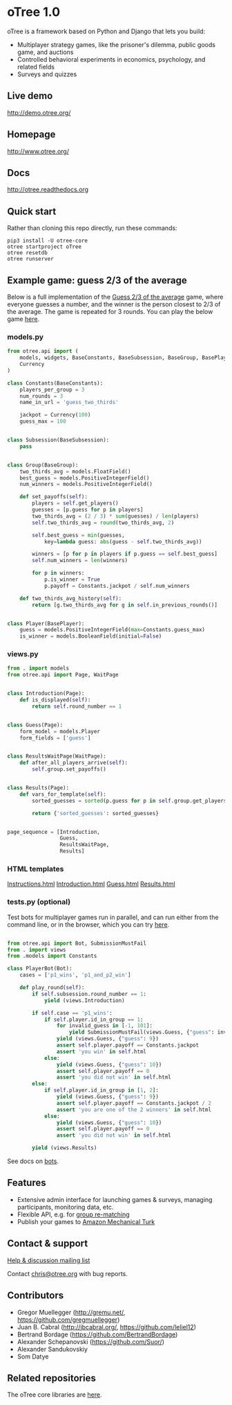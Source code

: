 # oTree 1.0

oTree is a framework based on Python and Django that lets you build:

- Multiplayer strategy games, like the prisoner's dilemma, public goods game, and auctions
- Controlled behavioral experiments in economics, psychology, and related fields
- Surveys and quizzes

## Live demo
http://demo.otree.org/

## Homepage
http://www.otree.org/

## Docs

http://otree.readthedocs.org

## Quick start

Rather than cloning this repo directly,
run these commands:

```
pip3 install -U otree-core
otree startproject oTree
otree resetdb
otree runserver
```

## Example game: guess 2/3 of the average

Below is a full implementation of the
[Guess 2/3 of the average](https://en.wikipedia.org/wiki/Guess_2/3_of_the_average) game,
where everyone guesses a number, and the winner is the person closest to 2/3 of the average.
The game is repeated for 3 rounds.
You can play the below game [here](http://otree-demo.herokuapp.com/demo/guess_two_thirds/).

### models.py

```python
from otree.api import (
    models, widgets, BaseConstants, BaseSubsession, BaseGroup, BasePlayer,
    Currency
)

class Constants(BaseConstants):
    players_per_group = 3
    num_rounds = 3
    name_in_url = 'guess_two_thirds'

    jackpot = Currency(100)
    guess_max = 100


class Subsession(BaseSubsession):
    pass


class Group(BaseGroup):
    two_thirds_avg = models.FloatField()
    best_guess = models.PositiveIntegerField()
    num_winners = models.PositiveIntegerField()

    def set_payoffs(self):
        players = self.get_players()
        guesses = [p.guess for p in players]
        two_thirds_avg = (2 / 3) * sum(guesses) / len(players)
        self.two_thirds_avg = round(two_thirds_avg, 2)

        self.best_guess = min(guesses,
            key=lambda guess: abs(guess - self.two_thirds_avg))

        winners = [p for p in players if p.guess == self.best_guess]
        self.num_winners = len(winners)

        for p in winners:
            p.is_winner = True
            p.payoff = Constants.jackpot / self.num_winners

    def two_thirds_avg_history(self):
        return [g.two_thirds_avg for g in self.in_previous_rounds()]


class Player(BasePlayer):
    guess = models.PositiveIntegerField(max=Constants.guess_max)
    is_winner = models.BooleanField(initial=False)
```

### views.py

```python
from . import models
from otree.api import Page, WaitPage


class Introduction(Page):
    def is_displayed(self):
        return self.round_number == 1


class Guess(Page):
    form_model = models.Player
    form_fields = ['guess']


class ResultsWaitPage(WaitPage):
    def after_all_players_arrive(self):
        self.group.set_payoffs()


class Results(Page):
    def vars_for_template(self):
        sorted_guesses = sorted(p.guess for p in self.group.get_players())

        return {'sorted_guesses': sorted_guesses}


page_sequence = [Introduction,
                 Guess,
                 ResultsWaitPage,
                 Results]
```

### HTML templates

[Instructions.html](https://github.com/oTree-org/oTree/blob/master/guess_two_thirds/templates/guess_two_thirds/Instructions.html)
[Introduction.html](https://github.com/oTree-org/oTree/blob/master/guess_two_thirds/templates/guess_two_thirds/Introduction.html)
[Guess.html](https://github.com/oTree-org/oTree/blob/master/guess_two_thirds/templates/guess_two_thirds/Guess.html)
[Results.html](https://github.com/oTree-org/oTree/blob/master/guess_two_thirds/templates/guess_two_thirds/Results.html)

### tests.py (optional)

Test bots for multiplayer games run in parallel, 
and can run either from the command line,
or in the browser, which you can try [here](http://otree-demo.herokuapp.com/demo/matching_pennies_bots/).

```python

from otree.api import Bot, SubmissionMustFail
from . import views
from .models import Constants

class PlayerBot(Bot):
    cases = ['p1_wins', 'p1_and_p2_win']

    def play_round(self):
        if self.subsession.round_number == 1:
            yield (views.Introduction)

        if self.case == 'p1_wins':
            if self.player.id_in_group == 1:
                for invalid_guess in [-1, 101]:
                    yield SubmissionMustFail(views.Guess, {"guess": invalid_guess})
                yield (views.Guess, {"guess": 9})
                assert self.player.payoff == Constants.jackpot
                assert 'you win' in self.html
            else:
                yield (views.Guess, {"guess": 10})
                assert self.player.payoff == 0
                assert 'you did not win' in self.html
        else:
            if self.player.id_in_group in [1, 2]:
                yield (views.Guess, {"guess": 9})
                assert self.player.payoff == Constants.jackpot / 2
                assert 'you are one of the 2 winners' in self.html
            else:
                yield (views.Guess, {"guess": 10})
                assert self.player.payoff == 0
                assert 'you did not win' in self.html

        yield (views.Results)
```

See docs on [bots](http://otree.readthedocs.io/en/latest/bots.html).


## Features 

- Extensive admin interface for launching games & surveys, managing participants, monitoring data, etc.
- Flexible API, e.g. for [group re-matching](http://otree.readthedocs.io/en/latest/groups.html#group-matching)
- Publish your games to [Amazon Mechanical Turk](http://otree.readthedocs.io/en/latest/mturk.html)


## Contact & support

[Help & discussion mailing list](https://groups.google.com/forum/#!forum/otree)

Contact chris@otree.org with bug reports.

## Contributors

* Gregor Muellegger (http://gremu.net/, https://github.com/gregmuellegger)
* Juan B. Cabral (http://jbcabral.org/, https://github.com/leliel12)
* Bertrand Bordage (https://github.com/BertrandBordage)
* Alexander Schepanovski (https://github.com/Suor/)
* Alexander Sandukovskiy
* Som Datye


## Related repositories

The oTree core libraries are [here](https://github.com/oTree-org/otree-core).
